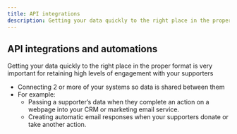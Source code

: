 ```yaml
---
title: API integrations
description: Getting your data quickly to the right place in the proper format is very important for retaining high levels of engagement with your supporters
---
```


## API integrations and automations

Getting your data quickly to the right place in the proper format is very important for retaining high levels of engagement with your supporters

* Connecting 2 or more of your systems so data is shared between them
* For example:
  * Passing a supporter’s data when they complete an action on a webpage into your CRM or marketing email service.
  * Creating automatic email responses when your supporters donate or take another action.
